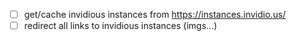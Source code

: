 - [ ] get/cache invidious instances from https://instances.invidio.us/
- [ ] redirect all links to invidious instances (imgs...)
